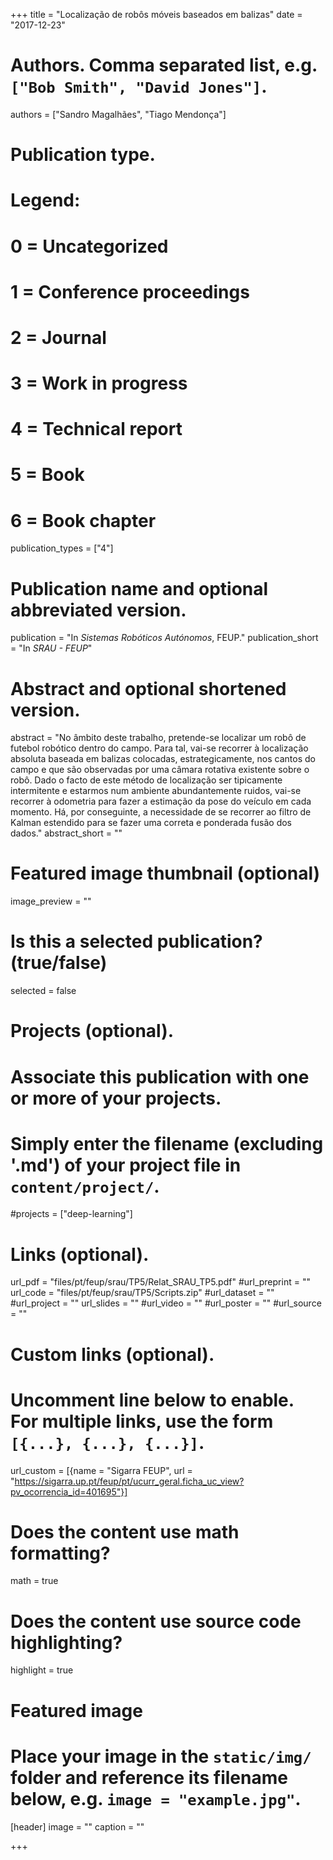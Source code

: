 +++
title = "Localização de robôs móveis baseados em balizas"
date = "2017-12-23"

# Authors. Comma separated list, e.g. `["Bob Smith", "David Jones"]`.
authors = ["Sandro Magalhães", "Tiago Mendonça"]

# Publication type.
# Legend:
# 0 = Uncategorized
# 1 = Conference proceedings
# 2 = Journal
# 3 = Work in progress
# 4 = Technical report
# 5 = Book
# 6 = Book chapter
publication_types = ["4"]

# Publication name and optional abbreviated version.
publication = "In *Sistemas Robóticos Autónomos*, FEUP."
publication_short = "In *SRAU - FEUP*"

# Abstract and optional shortened version.
abstract = "No âmbito deste trabalho, pretende-se localizar um robô de futebol robótico dentro do campo. Para tal, vai-se recorrer à localização absoluta baseada em balizas colocadas, estrategicamente, nos cantos do campo e que são observadas por uma câmara rotativa existente sobre o robô. Dado o facto de este método de localização ser tipicamente intermitente e estarmos num ambiente abundantemente ruidos, vai-se recorrer à odometria para fazer a estimação da pose do veículo em cada momento. Há, por conseguinte, a necessidade de se recorrer ao filtro de Kalman estendido para se fazer uma correta e ponderada fusão dos dados."
abstract_short = ""

# Featured image thumbnail (optional)
image_preview = ""

# Is this a selected publication? (true/false)
selected = false

# Projects (optional).
#   Associate this publication with one or more of your projects.
#   Simply enter the filename (excluding '.md') of your project file in `content/project/`.
#projects = ["deep-learning"]

# Links (optional).
url_pdf = "files/pt/feup/srau/TP5/Relat_SRAU_TP5.pdf"
#url_preprint = ""
url_code = "files/pt/feup/srau/TP5/Scripts.zip"
#url_dataset = ""
#url_project = ""
url_slides = ""
#url_video = ""
#url_poster = ""
#url_source = ""

# Custom links (optional).
#   Uncomment line below to enable. For multiple links, use the form `[{...}, {...}, {...}]`.
url_custom = [{name = "Sigarra FEUP", url = "https://sigarra.up.pt/feup/pt/ucurr_geral.ficha_uc_view?pv_ocorrencia_id=401695"}]

# Does the content use math formatting?
math = true

# Does the content use source code highlighting?
highlight = true

# Featured image
# Place your image in the `static/img/` folder and reference its filename below, e.g. `image = "example.jpg"`.
[header]
image = ""
caption = ""

+++
